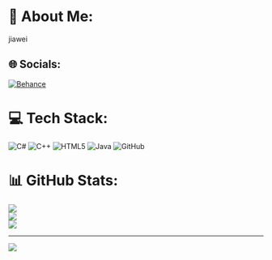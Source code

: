 # 💫 About Me:
jiawei


## 🌐 Socials:
[![Behance](https://img.shields.io/badge/Behance-1769ff?logo=behance&logoColor=white)](https://behance.net/sfsdf) 

# 💻 Tech Stack:
![C#](https://img.shields.io/badge/c%23-%23239120.svg?style=for-the-badge&logo=csharp&logoColor=white) ![C++](https://img.shields.io/badge/c++-%2300599C.svg?style=for-the-badge&logo=c%2B%2B&logoColor=white) ![HTML5](https://img.shields.io/badge/html5-%23E34F26.svg?style=for-the-badge&logo=html5&logoColor=white) ![Java](https://img.shields.io/badge/java-%23ED8B00.svg?style=for-the-badge&logo=openjdk&logoColor=white) ![GitHub](https://img.shields.io/badge/github-%23121011.svg?style=for-the-badge&logo=github&logoColor=white)
# 📊 GitHub Stats:
![](https://github-readme-stats.vercel.app/api?username=iopwer&theme=dark&hide_border=false&include_all_commits=false&count_private=false)<br/>
![](https://github-readme-streak-stats.herokuapp.com/?user=iopwer&theme=dark&hide_border=false)<br/>
![](https://github-readme-stats.vercel.app/api/top-langs/?username=iopwer&theme=dark&hide_border=false&include_all_commits=false&count_private=false&layout=compact)

---
[![](https://visitcount.itsvg.in/api?id=iopwer&icon=0&color=0)](https://visitcount.itsvg.in)

<!-- Proudly created with GPRM ( https://gprm.itsvg.in ) -->
